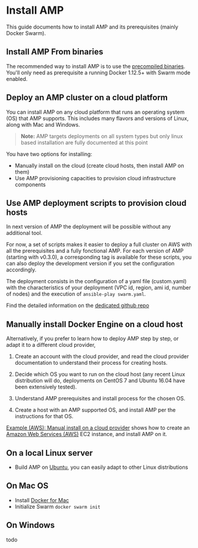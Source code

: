 # Install AMP

This guide documents how to install AMP and its prerequisites (mainly Docker Swarm).

## Install AMP From binaries

The recommended way to install AMP is to use the [precompiled binaries](./binaries.md).
You'll only need as prerequisite a running Docker 1.12.5+ with Swarm mode enabled.

## Deploy an AMP cluster on a cloud platform

You can install AMP on any cloud platform that runs an operating system (OS) that AMP supports. This includes many flavors and versions of Linux, along with Mac and Windows.

> **Note:** AMP targets deployments on all system types but only linux based installation are fully documented at this point

You have two options for installing:

* Manually install on the cloud (create cloud hosts, then install AMP on them)
* Use AMP provisioning capacities to provision cloud infrastructure components

## Use AMP deployment scripts to provision cloud hosts

In next version of AMP the deployment will be possible without any additional tool.

For now, a set of scripts makes it easier to deploy a full cluster on AWS with all the prerequisites and a fully fonctional AMP.
For each version of AMP (starting with v0.3.0), a corresponding tag is available for these scripts, you can also deploy the development version if you set the configuration accordingly.

The deployment consists in the configuration of a yaml file (custom.yaml) with the characteristics of your deployment (VPC id, region, ami id, number of nodes) and the execution of ```ansible-play swarm.yaml```.

Find the detailed information on the [dedicated github repo](https://github.com/appcelerator/amp-swarm-deploy)

## Manually install Docker Engine on a cloud host

Alternatively, if you prefer to learn how to deploy AMP step by step, or adapt it to a different cloud provider,

1. Create an account with the cloud provider, and read the cloud provider documentation to understand their process for creating hosts.

2. Decide which OS you want to run on the cloud host (any recent Linux distribution will do, deployments on CentOS 7 and Ubuntu 16.04 have been extensively tested).

3. Understand AMP prerequisites and install process for the chosen OS.

4. Create a host with an AMP supported OS, and install AMP per the instructions for that OS.

[Example (AWS): Manual install on a cloud provider](cloud/cloud-ex-aws.md) shows how to create an <a href="https://aws.amazon.com/" target="_blank"> Amazon Web Services (AWS)</a> EC2 instance, and install AMP on it.

## On a local Linux server

* Build AMP on [Ubuntu](./linux/ubuntulinux.md), you can easily adapt to other Linux distributions

## On Mac OS

* Install [Docker for Mac](https://docs.docker.com/docker-for-mac/)
* Initialize Swarm ```docker swarm init```

## On Windows

todo
